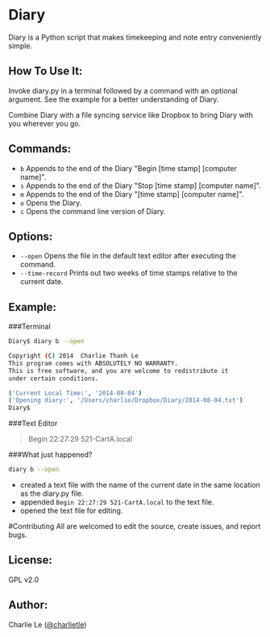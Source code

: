 Diary
=====

Diary is a Python script that makes timekeeping and note entry conveniently simple.

How To Use It:
--

Invoke diary.py in a terminal followed by a command with an optional argument. See the example
for a better understanding of Diary.  

Combine Diary with a file syncing service like Dropbox to bring Diary with you
wherever you go.

Commands:
--

 - `b` Appends to the end of the Diary "Begin [time stamp] [computer name]".
 - `s` Appends to the end of the Diary "Stop [time stamp] [computer name]".
 - `m` Appends to the end of the Diary  "[time stamp] [computer name]".
 - `o` Opens the Diary.
 - `c` Opens the command line version of Diary.

Options:
--------

 - `--open`  Opens the file in the default text editor after executing the command.
 - `--time-record` Prints out two weeks of time stamps relative to the current date.

Example:
-------

###Terminal

```sh
Diary$ diary b --open

Copyright (C) 2014  Charlie Thanh Le
This program comes with ABSOLUTELY NO WARRANTY.
This is free software, and you are welcome to redistribute it
under certain conditions.

('Current Local Time:', '2014-08-04')
('Opening diary:', '/Users/charlie/Dropbox/Diary/2014-08-04.txt')
Diary$ 
```

###Text Editor


>Begin 22:27:29 521-CartA.local


###What just happened?
```sh
diary b --open
```
- created a text file with the name of the current date in the same location as the diary.py file.
- appended `Begin 22:27:29 521-CartA.local` to the text file.
- opened the text file for editing.

#Contributing
All are welcomed to edit the source, create issues, and report bugs.

License:
--------
GPL v2.0

Author:
---
Charlie Le ([@charlietle](https://twitter.com/charlietle))
